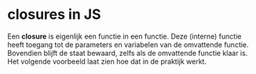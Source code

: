 # closures in JS

Een **closure** is eigenlijk een functie in een functie. Deze \(interne\) functie heeft toegang tot de parameters en variabelen van de omvattende functie. Bovendien blijft de staat bewaard, zelfs als de omvattende functie klaar is. Het volgende voorbeeld laat zien hoe dat in de praktijk werkt.

